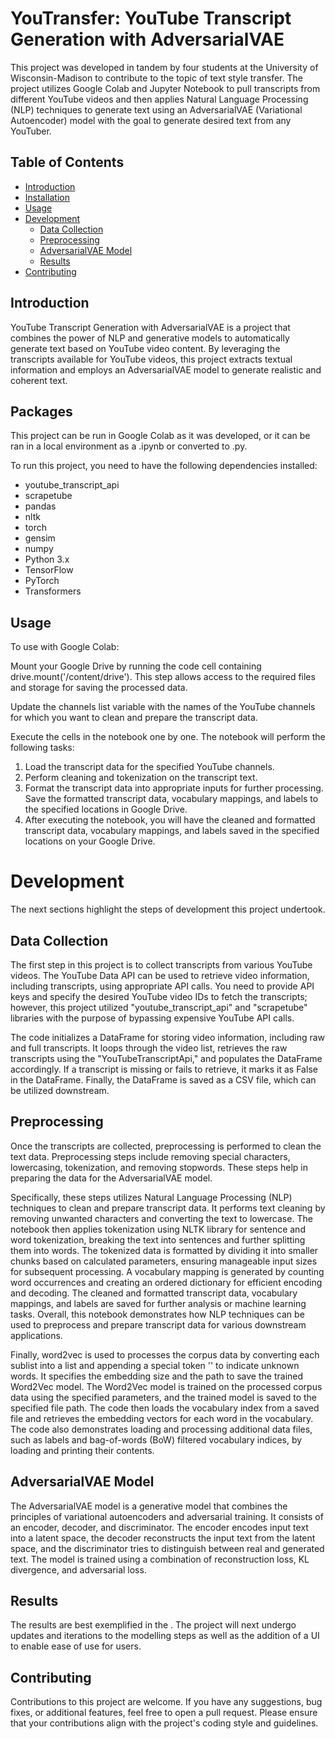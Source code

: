 # YouTransfer: YouTube Transcript Generation with AdversarialVAE

This project was developed in tandem by four students at the University of Wisconsin-Madison to contribute to the topic of text style transfer. The project utilizes Google Colab and Jupyter Notebook to pull transcripts from different YouTube videos and then applies Natural Language Processing (NLP) techniques to generate text using an AdversarialVAE (Variational Autoencoder) model with the goal to generate desired text from any YouTuber.

## Table of Contents

- [Introduction](#introduction)
- [Installation](#installation)
- [Usage](#usage)
- [Development](#development)
  - [Data Collection](#data-collection)
  - [Preprocessing](#preprocessing)
  - [AdversarialVAE Model](#adversarialvae-model)
  - [Results](#results)
- [Contributing](#contributing)

## Introduction

YouTube Transcript Generation with AdversarialVAE is a project that combines the power of NLP and generative models to automatically generate text based on YouTube video content. By leveraging the transcripts available for YouTube videos, this project extracts textual information and employs an AdversarialVAE model to generate realistic and coherent text.

## Packages

This project can be run in Google Colab as it was developed, or it can be ran in a local environment as a .ipynb or converted to .py.

To run this project, you need to have the following dependencies installed:

- youtube_transcript_api
- scrapetube
- pandas
- nltk
- torch
- gensim
- numpy
- Python 3.x
- TensorFlow
- PyTorch
- Transformers

## Usage

To use with Google Colab: 

Mount your Google Drive by running the code cell containing drive.mount('/content/drive'). This step allows access to the required files and storage for saving the processed data.

Update the channels list variable with the names of the YouTube channels for which you want to clean and prepare the transcript data.

Execute the cells in the notebook one by one. The notebook will perform the following tasks:

1. Load the transcript data for the specified YouTube channels.
2. Perform cleaning and tokenization on the transcript text.
3. Format the transcript data into appropriate inputs for further processing. Save the formatted transcript data, vocabulary mappings, and labels to the specified locations in Google Drive.
4. After executing the notebook, you will have the cleaned and formatted transcript data, vocabulary mappings, and labels saved in the specified locations on your Google Drive.


# Development

The next sections highlight the steps of development this project undertook.

## Data Collection

The first step in this project is to collect transcripts from various YouTube videos. The YouTube Data API can be used to retrieve video information, including transcripts, using appropriate API calls. You need to provide API keys and specify the desired YouTube video IDs to fetch the transcripts; however, this project utilized "youtube_transcript_api" and "scrapetube" libraries with the purpose of bypassing expensive YouTube API calls. 

The code initializes a DataFrame for storing video information, including raw and full transcripts. It loops through the video list, retrieves the raw transcripts using the "YouTubeTranscriptApi," and populates the DataFrame accordingly. If a transcript is missing or fails to retrieve, it marks it as False in the DataFrame. Finally, the DataFrame is saved as a CSV file, which can be utilized downstream.

## Preprocessing

Once the transcripts are collected, preprocessing is performed to clean the text data. Preprocessing steps include removing special characters, lowercasing, tokenization, and removing stopwords. These steps help in preparing the data for the AdversarialVAE model. 

Specifically, these steps utilizes Natural Language Processing (NLP) techniques to clean and prepare transcript data. It performs text cleaning by removing unwanted characters and converting the text to lowercase. The notebook then applies tokenization using NLTK library for sentence and word tokenization, breaking the text into sentences and further splitting them into words. The tokenized data is formatted by dividing it into smaller chunks based on calculated parameters, ensuring manageable input sizes for subsequent processing. A vocabulary mapping is generated by counting word occurrences and creating an ordered dictionary for efficient encoding and decoding. The cleaned and formatted transcript data, vocabulary mappings, and labels are saved for further analysis or machine learning tasks. Overall, this notebook demonstrates how NLP techniques can be used to preprocess and prepare transcript data for various downstream applications.

Finally, word2vec is used to processes the corpus data by converting each sublist into a list and appending a special token '<unk>' to indicate unknown words. It specifies the embedding size and the path to save the trained Word2Vec model. The Word2Vec model is trained on the processed corpus data using the specified parameters, and the trained model is saved to the specified file path. The code then loads the vocabulary index from a saved file and retrieves the embedding vectors for each word in the vocabulary. The code also demonstrates loading and processing additional data files, such as labels and bag-of-words (BoW) filtered vocabulary indices, by loading and printing their contents.


## AdversarialVAE Model

The AdversarialVAE model is a generative model that combines the principles of variational autoencoders and adversarial training. It consists of an encoder, decoder, and discriminator. The encoder encodes input text into a latent space, the decoder reconstructs the input text from the latent space, and the discriminator tries to distinguish between real and generated text. The model is trained using a combination of reconstruction loss, KL divergence, and adversarial loss.

## Results

The results are best exemplified in the . The project will next undergo updates and iterations to the modelling steps as well as the addition of a UI to enable ease of use for users.

## Contributing

Contributions to this project are welcome. If you have any suggestions, bug fixes, or additional features, feel free to open a pull request. Please ensure that your contributions align with the project's coding style and guidelines.


